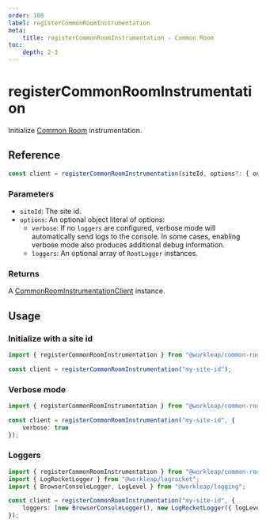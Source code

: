 ```yaml
---
order: 100
label: registerCommonRoomInstrumentation
meta:
    title: registerCommonRoomInstrumentation - Common Room
toc:
    depth: 2-3
---
```


# registerCommonRoomInstrumentation

Initialize [Common Room](https://www.commonroom.io/) instrumentation.

## Reference

```ts
const client = registerCommonRoomInstrumentation(siteId, options?: { onReady, verbose });
```

### Parameters

- `siteId`: The site id.
- `options`: An optional object literal of options:
    - `verbose`: If no `loggers` are configured, verbose mode will automatically send logs to the console. In some cases, enabling verbose mode also produces additional debug information.
    - `loggers`: An optional array of `RootLogger` instances.

### Returns

A [CommonRoomInstrumentationClient](./CommonRoomInstrumentationClient.md) instance.

## Usage

### Initialize with a site id

```ts !#3
import { registerCommonRoomInstrumentation } from "@workleap/common-room";

const client = registerCommonRoomInstrumentation("my-site-id");
```

### Verbose mode 

```ts !#4
import { registerCommonRoomInstrumentation } from "@workleap/common-room";

const client = registerCommonRoomInstrumentation("my-site-id", {
    verbose: true
});
```

### Loggers

```ts !#6
import { registerCommonRoomInstrumentation } from "@workleap/common-room";
import { LogRocketLogger } from "@workleap/logrocket";
import { BrowserConsoleLogger, LogLevel } from "@workleap/logging";

const client = registerCommonRoomInstrumentation("my-site-id", {
    loggers: [new BrowserConsoleLogger(), new LogRocketLogger({ logLevel: LogLevel.information })]
});
```
